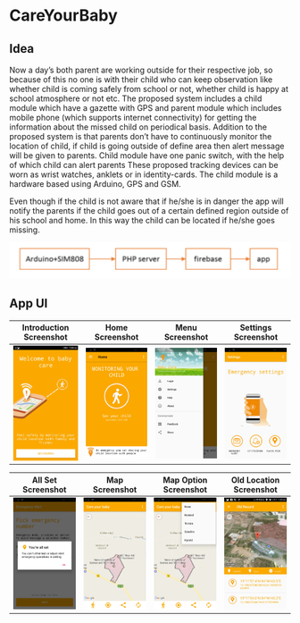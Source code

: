 # CareYourBaby

## Idea

Now a day’s both parent are working outside for their respective job, so because of this no one is with their child who can keep observation like whether child is coming safely from school or not, whether child is happy at school atmosphere or not etc. The proposed system includes a child module which have a gazette with GPS and parent module which includes mobile phone (which supports internet connectivity) for getting the information about the missed child on periodical basis. Addition to the proposed system is that parents don’t have to continuously monitor the location of child, if child is going outside of define area then alert message will be given to parents. Child module have one panic switch, with the help of which child can alert parents These proposed tracking devices can be worn as wrist watches, anklets or in identity-cards. The child module is a hardware based using Arduino, GPS and GSM. 
 
Even though if the child is not aware that if he/she is in danger the app will notify the parents if the child goes out of a certain defined region outside of his school and home. In this way the child can be located if he/she goes missing. 

![Architecture](https://raw.githubusercontent.com/rabi-shankar/CareYourBaby/master/architecture.PNG)


## App UI

Introduction Screenshot          |  Home Screenshot         |Menu Screenshot     |Settings Screenshot  
:-------------------------:|:-------------------------:|:-------------------------:|:-------------------------:
![UI1](https://github.com/rabi-shankar/CareYourBaby/blob/master/UI/Screenshot_2017-03-16-19-09-42-433.jpeg)  |  ![UI2](https://github.com/rabi-shankar/CareYourBaby/blob/master/UI/Screenshot_2017-03-16-19-10-16-474.jpeg) | ![UI3](https://github.com/rabi-shankar/CareYourBaby/blob/master/UI/Screenshot_2017-03-16-19-10-25-835.jpeg) | ![UI4](https://github.com/rabi-shankar/CareYourBaby/blob/master/UI/Screenshot_2017-03-16-19-11-30-185.jpeg) 



All Set Screenshot          |  Map Screenshot         |Map Option Screenshot     |Old Location Screenshot  
:-------------------------:|:-------------------------:|:-------------------------:|:-------------------------:
![UI1](https://github.com/rabi-shankar/CareYourBaby/blob/master/UI/Screenshot_2017-03-16-19-12-18-214.jpeg)  |  ![UI2](https://github.com/rabi-shankar/CareYourBaby/blob/master/UI/Screenshot_2017-03-16-19-12-53-146.jpeg) | ![UI3](https://github.com/rabi-shankar/CareYourBaby/blob/master/UI/Screenshot_2017-03-16-19-13-07-051.jpeg) | ![UI4](https://github.com/rabi-shankar/CareYourBaby/blob/master/UI/Screenshot_2017-04-18-13-22-42-010.jpeg) 
